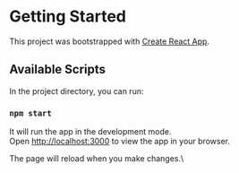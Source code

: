 # Getting Started 

This project was bootstrapped with [Create React App](https://github.com/facebook/create-react-app).

## Available Scripts

In the project directory, you can run:

### `npm start`

It will run the app in the development mode.\
Open [http://localhost:3000](http://localhost:3000) to view the app in your browser.

The page will reload when you make changes.\
